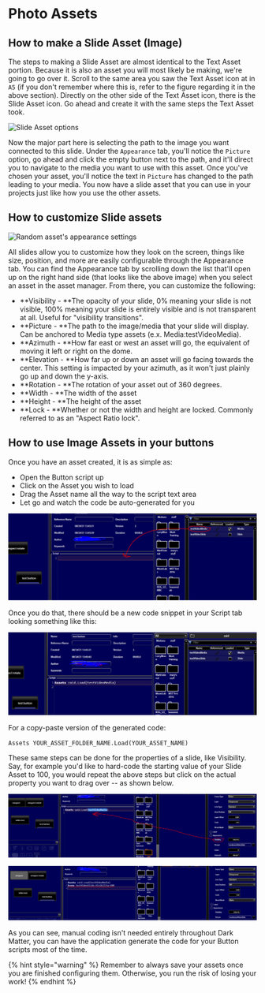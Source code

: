 # Photo Assets



## How to make a Slide Asset (Image)

The steps to making a Slide Asset are almost identical to the Text Asset portion. Because it is also an asset you will most likely be making, we're going to go over it. Scroll to the same area you saw the Text Asset icon at in `A5` (if you don't remember where this is, refer to the figure regarding it in the above section). Directly on the other side of the Text Asset icon, there is the Slide Asset icon. Go ahead and create it with the same steps the Text Asset took.&#x20;

![Slide Asset options](<../.gitbook/assets/image (14).png>)

Now the major part here is selecting the path to the image you want connected to this slide. Under the `Appearance` tab, you'll notice the `Picture` option, go ahead and click the empty button next to the path, and it'll direct you to navigate to the media you want to use with this asset. Once you've chosen your asset, you'll notice the text in `Picture` has changed to the path leading to your media. You now have a slide asset that you can use in your projects just like how you use the other assets.

## How to customize Slide assets

![Random asset's appearance settings](../.gitbook/assets/Zoom\_obUOtg3ZhM.png)

All slides allow you to customize how they look on the screen, things like size, position, and more are easily configurable through the Appearance tab. You can find the Appearance tab by scrolling down the list that'll open up on the right hand side (that looks like the above image) when you select an asset in the asset manager. From there, you can customize the following:

* **Visibility - **The opacity of your slide, 0% meaning your slide is not visible, 100% meaning your slide is entirely visible and is not transparent at all. Useful for "visibility transitions".
* **Picture - **The path to the image/media that your slide will display. Can be anchored to Media type assets (e.x. Media:testVideoMedia).
* **Azimuth - **How far east or west an asset will go, the equivalent of moving it left or right on the dome.
* **Elevation - **How far up or down an asset will go facing towards the center. This setting is impacted by your azimuth, as it won't just plainly go up and down the y-axis. &#x20;
* **Rotation - **The rotation of your asset out of 360 degrees.
* **Width - **The width of the asset
* **Height - **The height of the asset
* **Lock - **Whether or not the width and height are locked. Commonly referred to as an "Aspect Ratio lock".

## How to use Image Assets in your buttons

Once you have an asset created, it is as simple as:

* Open the Button script up
* Click on the Asset you wish to load
* Drag the Asset name all the way to the script text area
* Let go and watch the code be auto-generated for you

![Photo version of the above steps](<../.gitbook/assets/image (18).png>)

Once you do that, there should be a new code snippet in your Script tab looking something like this:

![](<../.gitbook/assets/image (19).png>)

For a copy-paste version of the generated code:

```
Assets YOUR_ASSET_FOLDER_NAME.Load(YOUR_ASSET_NAME)
```

These same steps can be done for the properties of a slide, like Visibility. Say, for example you'd like to hard-code the starting value of your Slide Asset to 100, you would repeat the above steps but click on the actual property you want to drag over -- as shown below.

![Photo version of where you'd click and where you'd drag to](<../.gitbook/assets/image (20).png>)

![The generated code snippet](<../.gitbook/assets/image (21).png>)

As you can see, manual coding isn't needed entirely throughout Dark Matter, you can have the application generate the code for your Button scripts most of the time.

{% hint style="warning" %}
Remember to always save your assets once you are finished configuring them. Otherwise, you run the risk of losing your work!
{% endhint %}
